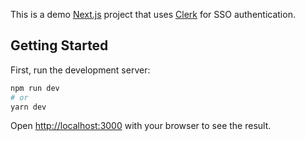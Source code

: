 This is a demo [Next.js](https://nextjs.org/) project that uses [Clerk](clerk.dev) for SSO authentication.
## Getting Started

First, run the development server:

```bash
npm run dev
# or
yarn dev
```

Open [http://localhost:3000](http://localhost:3000) with your browser to see the result.
